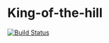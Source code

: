 # King-of-the-hill

[![Build Status](https://travis-ci.org/valerandanne/King-of-the-hill.svg?branch=master)](https://travis-ci.org/valerandanne/King-of-the-hill)
